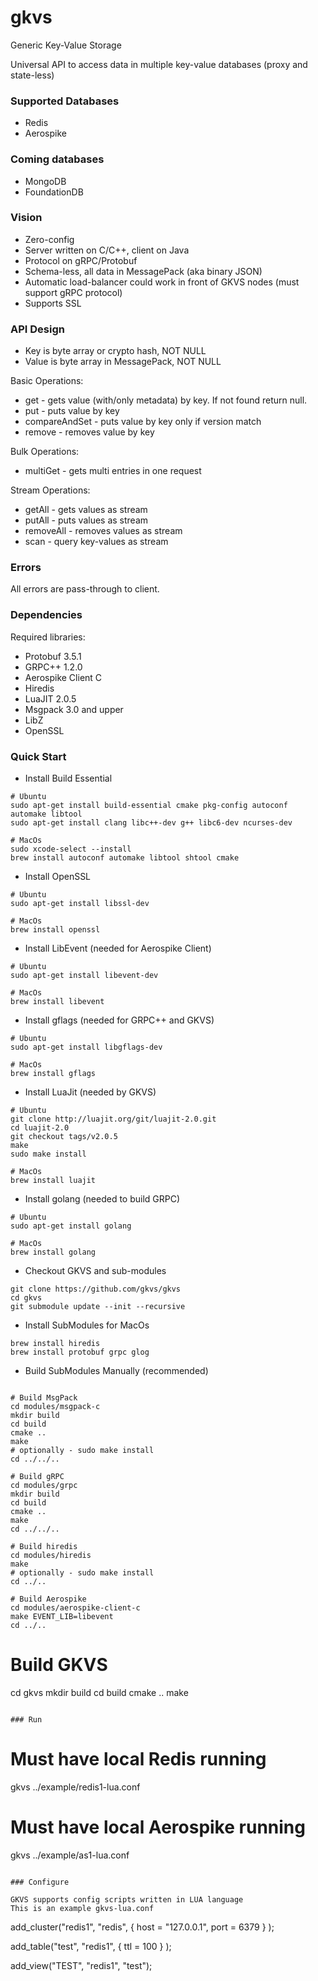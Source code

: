 # gkvs

Generic Key-Value Storage

Universal API to access data in multiple key-value databases (proxy and state-less)

### Supported Databases
* Redis
* Aerospike

### Coming databases
* MongoDB
* FoundationDB

### Vision
* Zero-config
* Server written on C/C++, client on Java
* Protocol on gRPC/Protobuf
* Schema-less, all data in MessagePack (aka binary JSON)
* Automatic load-balancer could work in front of GKVS nodes (must support gRPC protocol)
* Supports SSL

### API Design

* Key is byte array or crypto hash, NOT NULL
* Value is byte array in MessagePack, NOT NULL

Basic Operations:
* get - gets value (with/only metadata) by key. If not found return null.
* put - puts value by key
* compareAndSet - puts value by key only if version match
* remove - removes value by key

Bulk Operations:
* multiGet - gets multi entries in one request

Stream Operations:
* getAll - gets values as stream
* putAll - puts values as stream
* removeAll - removes values as stream
* scan - query key-values as stream

### Errors 

All errors are pass-through to client.

### Dependencies

Required libraries:
* Protobuf 3.5.1
* GRPC++ 1.2.0
* Aerospike Client C
* Hiredis
* LuaJIT 2.0.5
* Msgpack 3.0 and upper
* LibZ
* OpenSSL

### Quick Start

* Install Build Essential
```
# Ubuntu
sudo apt-get install build-essential cmake pkg-config autoconf automake libtool
sudo apt-get install clang libc++-dev g++ libc6-dev ncurses-dev

# MacOs
sudo xcode-select --install
brew install autoconf automake libtool shtool cmake
```

* Install OpenSSL
```
# Ubuntu
sudo apt-get install libssl-dev

# MacOs
brew install openssl
```

* Install LibEvent (needed for Aerospike Client)
```
# Ubuntu
sudo apt-get install libevent-dev

# MacOs
brew install libevent
```

* Install gflags (needed for GRPC++ and GKVS)
```
# Ubuntu
sudo apt-get install libgflags-dev

# MacOs
brew install gflags
```

* Install LuaJit (needed by GKVS)
```
# Ubuntu
git clone http://luajit.org/git/luajit-2.0.git
cd luajit-2.0
git checkout tags/v2.0.5
make
sudo make install

# MacOs
brew install luajit
```

* Install golang (needed to build GRPC)
```
# Ubuntu
sudo apt-get install golang

# MacOs
brew install golang
```

* Checkout GKVS and sub-modules
```
git clone https://github.com/gkvs/gkvs
cd gkvs
git submodule update --init --recursive
```

* Install SubModules for MacOs
```
brew install hiredis
brew install protobuf grpc glog
```

* Build SubModules Manually (recommended)
```

# Build MsgPack
cd modules/msgpack-c
mkdir build
cd build
cmake ..
make
# optionally - sudo make install
cd ../../..

# Build gRPC
cd modules/grpc
mkdir build
cd build
cmake ..
make
cd ../../..

# Build hiredis
cd modules/hiredis
make
# optionally - sudo make install
cd ../..

# Build Aerospike
cd modules/aerospike-client-c
make EVENT_LIB=libevent
cd ../..
```

# Build GKVS
cd gkvs
mkdir build
cd build
cmake ..
make
```

### Run
```
# Must have local Redis running
gkvs ../example/redis1-lua.conf

# Must have local Aerospike running
gkvs ../example/as1-lua.conf
```

### Configure

GKVS supports config scripts written in LUA language
This is an example gkvs-lua.conf
```

add_cluster("redis1", "redis", { host = "127.0.0.1", port = 6379 } );

add_table("test", "redis1", { ttl = 100 } );

add_view("TEST", "redis1", "test");

```
